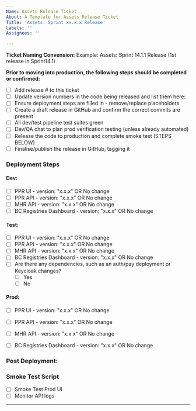 ```yaml
---
Name: Assets Release Ticket
About: A Template for Assets Release Ticket
Title: 'Assets: Sprint xx.x.x Release'
Labels: ''
Assignees: ''

---
```


**Ticket Naming Convension:** Example: Assets: Sprint 14.1.1 Release (1st release in Sprint14.1)

**Prior to moving into production, the following steps should be completed or confirmed:**
- [ ] Add release # to this ticket
- [ ] Update version numbers in the code being released and list them here:
- [ ] Ensure deployment steps are filled in - remove/replace placeholders
- [ ] Create a draft release in GitHub and confirm the correct commits are present
- [ ] All dev/test pipeline test suites green
- [ ] Dev/QA chat to plan prod verification testing (unless already automated)
- [ ] Release the code to production and complete smoke test (STEPS BELOW)
- [ ] Finalise/publish the release in GitHub, tagging it

### Deployment Steps

#### Dev: 
- [ ] PPR UI - version: "x.x.x" OR No change
- [ ] PPR API - version: "x.x.x" OR No change
- [ ] MHR API - version: "x.x.x" OR No change
- [ ] BC Registries Dashboard - version: "x.x.x" OR No change

#### Test:
- [ ] PPR UI - version: "x.x.x" OR No change
- [ ] PPR API - version: "x.x.x" OR No change
- [ ] MHR API - version: "x.x.x" OR No change
- [ ] BC Registries Dashboard - version: "x.x.x" OR No change
- [ ] Are there any dependencies, such as an auth/pay deployment or Keycloak changes?
    - [ ] Yes
    - [ ] No

#### Prod:
- [ ] PPR UI - version: "x.x.x" OR No change
- [ ] PPR API - version: "x.x.x" OR No change
- [ ] MHR API - version: "x.x.x" OR No change
- [ ] BC Registries Dashboard - version: "x.x.x" OR No change


### Post Deployment:


### Smoke Test Script
- [ ] Smoke Test Prod UI
- [ ] Monitor API logs

----
